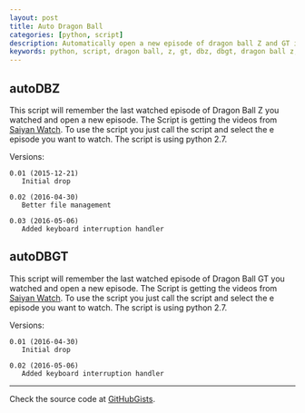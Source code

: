 ```yaml
---
layout: post
title: Auto Dragon Ball
categories: [python, script]
description: Automatically open a new episode of dragon ball Z and GT in VLC.
keywords: python, script, dragon ball, z, gt, dbz, dbgt, dragon ball z, dragon ball gt, vlc
---
```


## autoDBZ

This script will remember the last watched episode of Dragon Ball Z you watched and open a new episode. The Script is getting the videos from [Saiyan Watch](http://saiyanwatch.com/). To use the script you just call the script and select the e episode you want to watch. The script is using python 2.7.

Versions:

```text
0.01 (2015-12-21)
   Initial drop

0.02 (2016-04-30)
   Better file management

0.03 (2016-05-06)
   Added keyboard interruption handler
```


## autoDBGT

This script will remember the last watched episode of Dragon Ball GT you watched and open a new episode. The Script is getting the videos from [Saiyan Watch](http://saiyanwatch.com/). To use the script you just call the script and select the e episode you want to watch. The script is using python 2.7.

Versions:

```text
0.01 (2016-04-30)
   Initial drop

0.02 (2016-05-06)
   Added keyboard interruption handler
```

---

Check the source code at
[GitHubGists](https://gist.github.com/cyrillbrito/579af7117948c30fb8b3317f94381b87).
